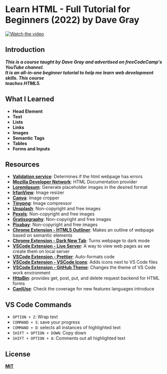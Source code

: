 # Learn HTML - Full Tutorial for Beginners (2022) by Dave Gray
[![Watch the video](https://img.youtube.com/vi/kUMe1FH4CHE/0.jpg)](https://www.youtube.com/watch?v=kUMe1FH4CHE)

## Introduction
***This is a course taught by Dave Gray and advertised on freeCodeCamp's YouTube channel.  <br>
It is an all-in-one beginner tutorial to help me learn web development skills. This course <br>
teaches HTML5.***

## What I Learned

* **Head Element**
* **Text**
* **Lists**
* **Links**
* **Images**
* **Semantic Tags**
* **Tables**
* **Forms and Inputs**

## Resources
* **[Validation service](https://validator.w3.org/)**: Determines if the html webpage has errors
* **[Mozilla Developer Network](https://developer.mozilla.org/en-US/)**: HTML Documentation provider
* **[LoremIpsum](https://loremipsum.io/21-of-the-best-placeholder-image-generators/)**: Generate placeholder images in the desired format
* **[IrfanView](https://www.irfanview.com/)**: Image resizer
* **[Canva](https://www.canva.com/)**: Image cropper
* **[Tinypng](https://tinypng.com/)**: Image compressor
* **[Unsplash](https://unsplash.com/)**: Non-copyright and free images
* **[Pexels](https://www.pexels.com/)**: Non-copyright and free images
* **[Gratisography](https://gratisography.com/)**: Non-copyright and free images
* **[Pixabay](https://pixabay.com/)**: Non-copyright and free images
* **[Chrome Extension - HTML5 Outliner](https://chromewebstore.google.com/detail/html5-outliner/afoibpobokebhgfnknfndkgemglggomo)**: Makes an outline of webpage based on semantic elements
* **[Chrome Extension - Dark New Tab](https://chromewebstore.google.com/detail/dark-new-tab/kcphhkbdlfggickaoeiahdcfhagfbajl?hl=en)**: Turns webpage to dark mode
* **[VSCode Extension - Live Server](https://marketplace.visualstudio.com/items?itemName=ritwickdey.LiveServer)**: A way to view web pages as we create them on local server
* **[VSCode Extension - Prettier](https://marketplace.visualstudio.com/items?itemName=esbenp.prettier-vscode)**: Auto-formats code
* **[VSCode Extension - VSCode Icons](https://marketplace.visualstudio.com/items?itemName=vscode-icons-team.vscode-icons)**: Adds icons next to VS Code files
* **[VSCode Extension - GitHub Theme](https://marketplace.visualstudio.com/items?itemName=GitHub.github-vscode-theme)**: Changes the theme of VS Code work environment
* **[HttpBin](https://httpbin.org/#/Auth)**: provides get, post, put, and delete request backend for HTML forms
* **[CanIUse](https://caniuse.com/)**: Check the coverage for new features languages introduce

## VS Code Commands
* ```OPTION + Z```: Wrap text
* ```COMMAND + S```: save your progress
* ```COMMAND + D```: selects all instances of highlighted text
* ```SHIFT + OPTION + DOWN```: Copy down
* ```SHIFT + OPTION + A```: Comments out all highlighted text



## License
**[MIT](https://opensource.org/licenses/MIT)**
